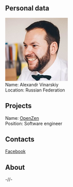 ## Personal data
![alexandr vinarskiy photo](photo/alexandr_vinarskiy.jpg)  
Name:    Alexandr Vinarskiy  
Location: Russian Federation  
## Projects 
Name: [OpenZen](../projects/openzen.md)  
Position: Software engineer  
## Contacts    
[Facebook](https://www.facebook.com/alexandr.vinarskiy?sw_fnr_id=2907347578&fnr_t=0)   
## About
-//- 
